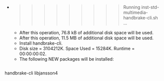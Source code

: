 * >>>>>>>>> Running inst-std-multimedia-handbrake-cli.sh ...
  * After this operation, 76.8 kB of additional disk space will be used.
  * After this operation, 11.5 MB of additional disk space will be used.
  * Install handbrake-cli.
  * Disk size = 3104212K. Space Used = 15284K. Runtime = 00:00:00:02.
  * The following NEW packages will be installed:
  ```bash
handbrake-cli libjansson4
  ```
